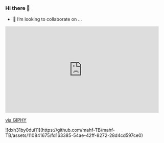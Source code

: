 ### Hi there 👋
- 👯 I’m looking to collaborate on ...
<iframe src="https://giphy.com/embed/Qs6l4lTpwvJ51jhZmV" width="480" height="271" style="" frameBorder="0" class="giphy-embed" allowFullScreen></iframe><p><a href="https://giphy.com/gifs/sharkweek-discovery-shark-week-2020-Qs6l4lTpwvJ51jhZmV">via GIPHY</a></p>
![dxh31by0dui11](https://github.com/mahf-TB/mahf-TB/assets/110841675/fd163385-54ae-42ff-8272-28d4cd597ce0)

<!--
**mahf-TB/mahf-TB** is a ✨ _special_ ✨ repository because its `README.md` (this file) appears on your GitHub profile.

Here are some ideas to get you started:

- 🌱 I’m currently learning ...

- 🤔 I’m looking for help with ...
- 💬 Ask me about ...
- 📫 How to reach me: ...
- 😄 Pronouns: ...
- ⚡ Fun fact: ...
-->
